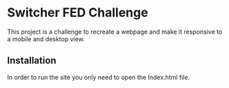 # Switcher FED Challenge

This project is a challenge to recreate a webpage and make it responsive to a mobile and desktop view.

## Installation

In order to run the site you only need to open the Index.html file.